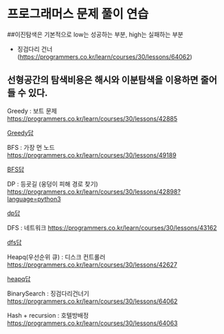 # 프로그래머스 문제 풀이 연습

##이진탐색은 기본적으로 low는 성공하는 부분, high는 실패하는 부분
- 징검다리 건너(https://programmers.co.kr/learn/courses/30/lessons/64062)

## 선형공간의 탐색비용은 해시와 이분탐색을 이용하면 줄어들 수 있다. 


Greedy : 보트 문제
https://programmers.co.kr/learn/courses/30/lessons/42885

[Greedy답](Greedy/)

BFS : 가장 먼 노드
https://programmers.co.kr/learn/courses/30/lessons/49189

[BFS답](BFS/)

DP : 등굣길 (웅덩이 피해 경로 찾기)
https://programmers.co.kr/learn/courses/30/lessons/42898?language=python3

[dp답](DP/)

DFS : 네트워크
https://programmers.co.kr/learn/courses/30/lessons/43162

[dfs답](dfs/)

Heapq(우선순위 큐) : 디스크 컨트롤러  
https://programmers.co.kr/learn/courses/30/lessons/42627

[heapq답](heapq/tired_work.py)


BinarySearch : 징검다리건너기
https://programmers.co.kr/learn/courses/30/lessons/64062

Hash + recursion : 호텔방배정
https://programmers.co.kr/learn/courses/30/lessons/64063
